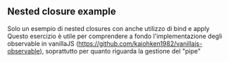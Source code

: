 ## Nested closure example

Solo un esempio di nested closures con anche utilizzo di bind e apply
Questo esercizio è utile per comprendere a fondo l'implementazione degli observable in vanillaJS (https://github.com/kaiohken1982/vanillajs-observable), 
soprattutto per quanto riguarda la gestione del "pipe"